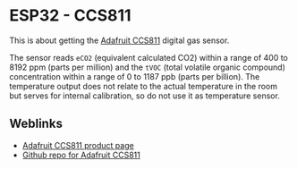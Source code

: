 # ESP32 - CCS811

This is about getting the [Adafruit CCS811](https://www.adafruit.com/product/3566) digital gas sensor.

The sensor reads `eCO2` (equivalent calculated CO2) within a range of 400 to 8192 ppm (parts per million) and the `tVOC` (total volatile organic compound) concentration within a range of 0 to 1187 ppb (parts per billion). The temperature output does not relate to the actual temperature in the room but serves for internal calibration, so do not use it as temperature sensor.

## Weblinks

* [Adafruit CCS811 product page](https://www.adafruit.com/product/3566)
* [Github repo for Adafruit CCS811](https://github.com/adafruit/Adafruit_CCS811)